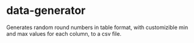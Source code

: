 # data-generator
Generates random round numbers in table format, with customizible min and max values for each column, to a csv file.
